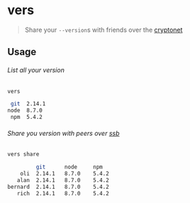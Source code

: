 # vers

> Share your `--version`s with friends over the [cryptonet][ssb]

## Usage

###### List all your version

```sh
vers

 git  2.14.1
node  8.7.0
 npm  5.4.2
 ```

###### Share you version with peers over [ssb]

```sh
vers share

         git      node     npm
    oli  2.14.1   8.7.0    5.4.2
   alan  2.14.1   8.7.0    5.4.2
bernard  2.14.1   8.7.0    5.4.2
   rich  2.14.1   8.7.0    5.4.2
```

[ssb]: https://github.com/ssbc/scuttlebot
